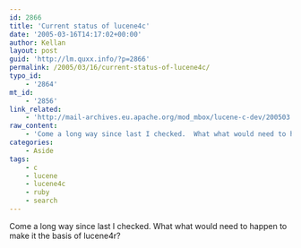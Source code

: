 ```yaml
---
id: 2866
title: 'Current status of lucene4c'
date: '2005-03-16T14:17:02+00:00'
author: Kellan
layout: post
guid: 'http://lm.quxx.info/?p=2866'
permalink: /2005/03/16/current-status-of-lucene4c/
typo_id:
    - '2864'
mt_id:
    - '2856'
link_related:
    - 'http://mail-archives.eu.apache.org/mod_mbox/lucene-c-dev/200503.mbox/%3c42266590.2090504@electricjellyfish.net%3e'
raw_content:
    - 'Come a long way since last I checked.  What what would need to happen to make it the basis of lucene4r?'
categories:
    - Aside
tags:
    - c
    - lucene
    - lucene4c
    - ruby
    - search
---
```


Come a long way since last I checked. What what would need to happen to make it the basis of lucene4r?